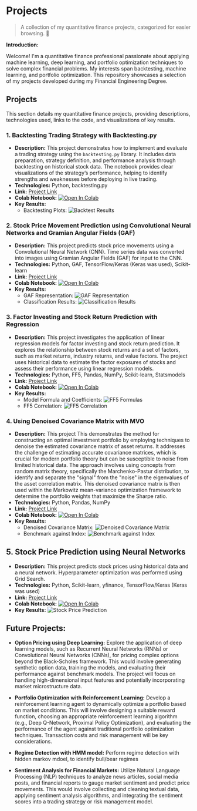 # Projects

>A collection of my quantitative finance projects, categorized for easier browsing.  👋

**Introduction:**

Welcome! I'm a quantitative finance professional passionate about applying machine learning, deep learning, and portfolio optimization techniques to solve complex financial problems. My interests span backtesting, machine learning, and portfolio optimization. This repository showcases a selection of my projects developed during my Financial Engineering Degree.


## Projects

This section details my quantitative finance projects, providing descriptions, technologies used, links to the code, and visualizations of key results.


### 1. Backtesting Trading Strategy with Backtesting.py
* **Description:** This project demonstrates how to implement and evaluate a trading strategy using the `backtesting.py` library. It includes data preparation, strategy definition, and performance analysis through backtesting on historical stock data. The notebook provides clear visualizations of the strategy’s performance, helping to identify strengths and weaknesses before deploying in live trading.
* **Technologies:** Python, backtesting.py
* **Link:** [Project Link](https://github.com/kachunchan-analytics/projects/blob/main/StockBacktesting.ipynb)
* **Colab Notebook:** [![Open In Colab](https://colab.research.google.com/assets/colab-badge.svg)](https://colab.research.google.com/drive/1dafl_LF6riOwa7h9Qd5xxW4TTYigpepk?usp=sharing)
* **Key Results:**
    * Backtesting Plots: 
    ![Backtest Results](Plots/backtest_results.png)

### 2. Stock Price Movement Prediction using Convolutional Neural Networks and Gramian Angular Fields (GAF)

* **Description:** This project predicts stock price movements using a Convolutional Neural Network (CNN). Time series data was converted into images using Gramian Angular Fields (GAF) for input to the CNN.
* **Technologies:** Python, GAF, TensorFlow/Keras (Keras was used), Scikit-learn
* **Link:** [Project Link](https://github.com/kachunchan-analytics/projects/blob/main/ConvolutionalNeuralNetwork_Prediction.ipynb)
* **Colab Notebook:** [![Open In Colab](https://colab.research.google.com/assets/colab-badge.svg)](https://colab.research.google.com/drive/16K-MHH1t0trMnDD9BtNYT5yVJ6Oq2-8u?usp=sharing)
* **Key Results:**
    * GAF Representation: 
    ![GAF Representation](Plots/GAF.png)
    * Classification Results: 
    ![Classification Results](Plots/classification.png)


### 3. Factor Investing and Stock Return Prediction with Regression

* **Description:** This project investigates the application of linear regression models for factor investing and stock return prediction. It explores the relationship between stock returns and a set of factors, such as market returns, industry returns, and value factors. The project uses historical data to estimate the factor exposures of stocks and assess their performance using linear regression models.
* **Technologies:** Python, FF5, Pandas, NumPy, Scikit-learn, Statsmodels
* **Link:** [Project Link](https://github.com/kachunchan-analytics/projects/blob/main/FactorInvesting_Regression.ipynb)
* **Colab Notebook:** [![Open In Colab](https://colab.research.google.com/assets/colab-badge.svg)](https://colab.research.google.com/drive/1In2mAIVCV57szBqVPETY9tHOZyidwOwH?usp=sharing)
* **Key Results:**
    * Model Formula and Coefficients: 
    ![FF5 Formulas](Plots/FF5_formulas.png)
    * FF5 Correlation: 
    ![FF5 Correlation](Plots/FF5_correlation.png)

### 4. Using Denoised Covariance Matrix with MVO

* **Description:** This project This demonstrates the method for constructing an optimal investment portfolio by employing techniques to denoise the estimated covariance matrix of asset returns. It addresses the challenge of estimating accurate covariance matrices, which is crucial for modern portfolio theory but can be susceptible to noise from limited historical data. The approach involves using concepts from random matrix theory, specifically the Marchenko-Pastur distribution, to identify and separate the "signal" from the "noise" in the eigenvalues of the asset correlation matrix. This denoised covariance matrix is then used within the Markowitz mean-variance optimization framework to determine the portfolio weights that maximize the Sharpe ratio.
* **Technologies:** Python, Pandas, NumPy
* **Link:** [Project Link](https://github.com/kachunchan-analytics/projects/blob/main/DenoisedCovariance_with_MVO.ipynb)
* **Colab Notebook:** [![Open In Colab](https://colab.research.google.com/assets/colab-badge.svg)](https://colab.research.google.com/drive/1XYcTXRNG30QvIhHPytzUl1QbZ44-aJJ4?usp=sharing)
* **Key Results:**
    * Denoised Covariance Matrix: 
    ![Denoised Covariance Matrix](Plots/DenoisedCovarianceMatrix.png)
    * Benchmark against Index: 
    ![Benchmark against Index](Plots/BenchmarkIndex.png)

## 5. Stock Price Prediction using Neural Networks

* **Description:** This project predicts stock prices using historical data and a neural network. Hyperparameter optimization was performed using Grid Search.
* **Technologies:** Python, Scikit-learn, yfinance, TensorFlow/Keras (Keras was used)
* **Link:** [Project Link](https://github.com/kachunchan-analytics/projects/blob/main/StockPricePrediction_NeuralNetwork.ipynb)
* **Colab Notebook:** [![Open In Colab](https://colab.research.google.com/assets/colab-badge.svg)](https://colab.research.google.com/drive/1Jh78UxSBzGYzFTaW4P1G7Zr4CZcNsiNz?usp=sharing)
* **Key Results:**  ![Stock Price Prediction](Plots/StockPrediciton_NeuralNetwork.png)

## Future Projects:

* **Option Pricing using Deep Learning:**  Explore the application of deep learning models, such as Recurrent Neural Networks (RNNs) or Convolutional Neural Networks (CNNs), for pricing complex options beyond the Black-Scholes framework. This would involve generating synthetic option data, training the models, and evaluating their performance against benchmark models.  The project will focus on handling high-dimensional input features and potentially incorporating market microstructure data.

* **Portfolio Optimization with Reinforcement Learning:** Develop a reinforcement learning agent to dynamically optimize a portfolio based on market conditions.  This will involve designing a suitable reward function, choosing an appropriate reinforcement learning algorithm (e.g., Deep Q-Network, Proximal Policy Optimization), and evaluating the performance of the agent against traditional portfolio optimization techniques.  Transaction costs and risk management will be key considerations.

* **Regime Detection with HMM model:** Perform regime detection with hidden markov mdoel, to identify bull/bear regimes

* **Sentiment Analysis for Financial Markets:**  Utilize Natural Language Processing (NLP) techniques to analyze news articles, social media posts, and financial reports to gauge market sentiment and predict price movements.  This would involve collecting and cleaning textual data, applying sentiment analysis algorithms, and integrating the sentiment scores into a trading strategy or risk management model.
